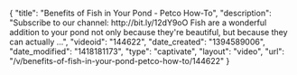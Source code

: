 {
    "title": "Benefits of Fish in Your Pond - Petco How-To",
    "description": "Subscribe to our channel: http:\/\/bit.ly\/12dY9oO Fish are a wonderful addition to your pond not only because they're beautiful, but because they can actually ...",
    "videoid": "144622",
    "date_created": "1394589006",
    "date_modified": "1418181173",
    "type": "captivate",
    "layout": "video",
    "url": "\/v\/benefits-of-fish-in-your-pond-petco-how-to\/144622"
}